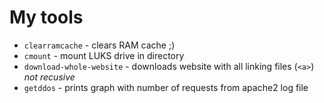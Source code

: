 # My tools

* `clearramcache` - clears RAM cache ;)
* `cmount` - mount LUKS drive in directory
* `download-whole-website` - downloads website with all linking files (`<a>`) _not recusive_
* `getddos` - prints graph with number of requests from apache2 log file


